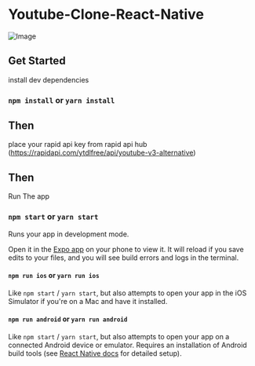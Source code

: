 # Youtube-Clone-React-Native

![Image](https://cdn.dribbble.com/userupload/6274634/file/original-f64faea21037b7e57b06457183804d07.png?compress=1&resize=1024x768)

## Get Started

install dev dependencies

### `npm install` or `yarn install`

## Then

place your rapid api key from rapid api hub (https://rapidapi.com/ytdlfree/api/youtube-v3-alternative)

## Then

Run The app

### `npm start` or `yarn start`

Runs your app in development mode.

Open it in the [Expo app](https://expo.io) on your phone to view it. It will reload if you save edits to your files, and you will see build errors and logs in the terminal.

#### `npm run ios` or `yarn run ios`

Like `npm start` / `yarn start`, but also attempts to open your app in the iOS Simulator if you're on a Mac and have it installed.

#### `npm run android` or `yarn run android`

Like `npm start` / `yarn start`, but also attempts to open your app on a connected Android device or emulator. Requires an installation of Android build tools (see [React Native docs](https://facebook.github.io/react-native/docs/getting-started.html) for detailed setup).
